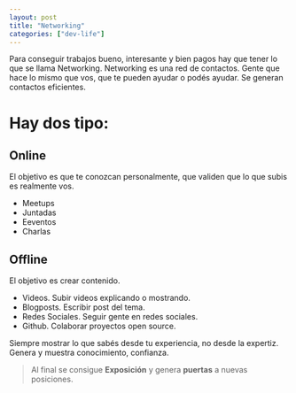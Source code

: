 ```yaml
---
layout: post
title: "Networking"
categories: ["dev-life"]
---
```


Para conseguir trabajos bueno, interesante y <!--more-->bien pagos hay que tener lo que se llama Networking.
Networking es una red de contactos.
Gente que hace lo mismo que vos, que te pueden ayudar o podés ayudar. Se generan contactos eficientes.

# Hay dos tipo:

## Online

El objetivo es que te conozcan personalmente, que validen que lo que subis es realmente vos.

- Meetups
- Juntadas
- Eeventos
- Charlas

## Offline

El objetivo es crear contenido.

- Videos. Subir videos explicando o mostrando.
- Blogposts. Escribir post del tema.
- Redes Sociales. Seguir gente en redes sociales.
- Github. Colaborar proyectos open source.

Siempre mostrar lo que sabés desde tu experiencia, no desde la expertiz.
Genera y muestra conocimiento, confianza.

> Al final se consigue **Exposición** y genera **puertas** a nuevas posiciones.
